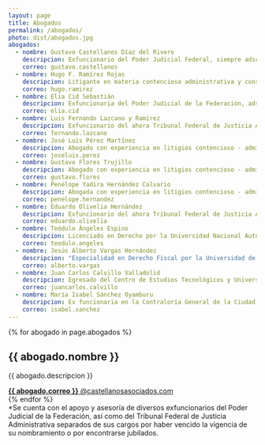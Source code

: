```yaml
---
layout: page
title: Abogados
permalink: /abogados/
photo: dist/abogados.jpg
abogados:
  - nombre: Gustavo Castellanos Díaz del Rivero
    descripcion: Exfuncionario del Poder Judicial Federal, siempre adscrito a juzgados de distrito en materia administrativa, con experiencia de treinta años en litigios contencioso - administrativos y constitucionales.
    correo: gustavo.castellanos
  - nombre: Hugo F. Ramírez Rojas
    descripcion: Litigante en materia contenciosa administrativa y constitucional con experiencia de veinte años.
    correo: hugo.ramirez
  - nombre: Elia Cid Sebastián
    descripcion: Exfuncionaria del Poder Judicial de la Federación, adscrita a juzgados de distrito y Tribunales Colegiados de Circuito, todos en materia administrativa y constitucional, con experiencia en litigios de estas materias por doce años.
    correo: elia.cid
  - nombre: Luis Fernando Lazcano y Ramírez
    descripcion: Exfuncionario del ahora Tribunal Federal de Justicia Administrativa, experiencia en litigios contencioso - administrativos y constitucionales por veintidos años.
    correo: fernando.lazcano
  - nombre: José Luis Pérez Martínez
    descripcion: Abogado con experiencia en litigios contencioso - administrativo y constitucionales por quince años
    correo: joseluis.perez
  - nombre: Gustavo Flores Trujillo
    descripcion: Abogado con experiencia en litigios contencioso - administrativo y constitucionales por ocho años.
    correo: gustavo.flores
  - nombre: Penélope Yadira Hernández Calvario
    descripcion: Abogada con experiencia en litigios contencioso - administrativo y constitucionales por cinco años.
    correo: penelope.hernandez
  - nombre: Eduardo Olivelia Hernández
    descripcion: Exfuncionario del ahora Tribunal Federal de Justicia Administrativa, catedrático de las Maestrías de Derecho Administrativo y Derecho Fiscal en el Centro de Estudios Tecnológicos y Universitarios IAMP.
    correo: eduardo.olivelia 
  - nombre: Teódulo Ángeles Espino
    descripcion: Licenciado en Derecho por la Universidad Nacional Autónoma de México, con más de 44 años de experiencia en materias como Derecho Administrativo, Fiscal y Constitucional. Se ha desempeñado en diversos puestos dentro de la Administración Pública Federal y el Poder Judicial de la Federación, tales como Secretario de Estudio y Cuenta de la Suprema Corte de Justicia de la Nación, o bien, Secretario Proyectista en Tribunales Colegiados.
    correo: teodulo.angeles  
  - nombre: Jesús Alberto Vargas Hernández
    descripcion: "Especialidad en Derecho Fiscal por la Universidad de las Américas Puebla (UDLAP). Especialidad en Derecho Administrativo Económico por la Pontificia Universidad Católica do Rio. En curso: Maestría en Derecho Procesal Constitucional por la Universidad Panamericana. Experiencia: un año en elaboración y corrección de contratos de venta de energía eléctrica en el Mercado Eléctrico Mayorista de Brasil; dos años en órganos jurisdiccionales del Poder Judicial de la Federación."
    correo: alberto.vargas
  - nombre: Juan Carlos Calvillo Valladolid
    descripcion: Egresado del Centro de Estudios Tecnológicos y Universitarios, IAMP. Servicio Social y meritorio en el Tribunal Federal de Justicia Administrativa. Experiencia de cuatro años en litigio contencioso administrativo y amparo.
    correo: juancarlos.calvillo
  - nombre: María Isabel Sánchez Oyamburu
    descripcion: Ex funcionaria en la Contraloría General de la Ciudad de México y de la Secretaría de Seguridad Pública de la misma entidad. Abogada con experiencia de 10 años en litigio de marcas y patentes; con estudios de Especialidades en Derecho Económico Corporativo, Derecho de la Propiedad Industrial e Intelectual, así como en Derecho de Amparo en la Universidad Panamericana.
    correo: isabel.sanchez
---
```

<span class="spanspacer"></span>
{% for abogado in page.abogados %}
<section class="halfcard">
<h2>{{ abogado.nombre }}</h2>
<p>{{ abogado.descripcion }}</p>
<a class="spanmargin" href="mailto:{{abogado.correo}}@castellanosasociados.com"><b>{{ abogado.correo }}</b> @castellanosasociados.com</a>
</section>
{% endfor %}

<section class="card">*Se cuenta con el apoyo y asesoría de diversos exfuncionarios del Poder Judicial de la Federación, así como del Tribunal Federal de Justicia Administrativa separados de sus cargos por haber vencido la vigencia de su nombramiento o por encontrarse jubilados.</section>
